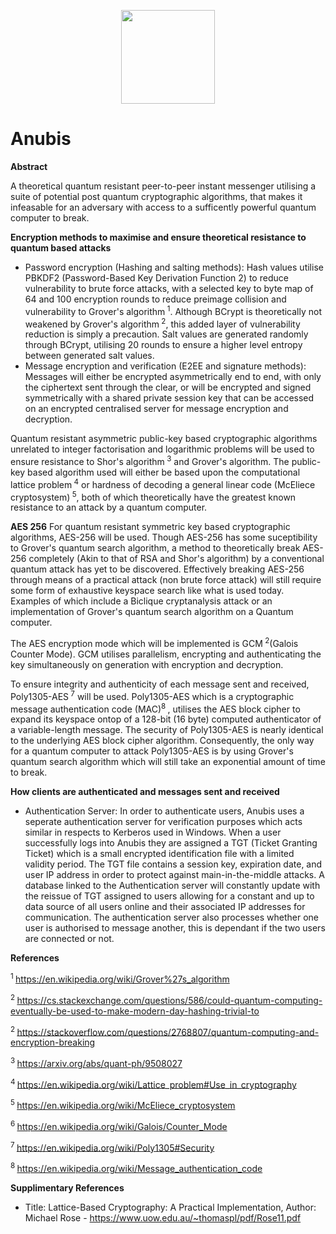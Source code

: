 <p align="center">
<img src="https://www.shareicon.net/data/256x256/2016/03/20/737028_shapes_512x512.png" width="150" height="150"></img>
</p>

# Anubis 

**Abstract**

A theoretical quantum resistant peer-to-peer instant messenger utilising a suite of potential post quantum cryptographic algorithms, that makes it infeasable for an adversary with access to a sufficently powerful quantum computer to break.

**Encryption methods to maximise and ensure theoretical resistance to quantum based attacks**

* Password encryption (Hashing and salting methods):
Hash values utilise PBKDF2 (Password-Based Key Derivation Function 2) to reduce vulnerability to brute force attacks, with a selected key to byte map of 64 and 100 encryption rounds to reduce preimage collision and vulnerability to Grover's algorithm<sup> 1</sup>. Although BCrypt is theoretically not weakened by Grover's algorithm<sup> 2</sup>, this added layer of vulnerability reduction is simply a precaution. Salt values are generated randomly through BCrypt, utilising 20 rounds to ensure a higher level entropy between generated salt values.
* Message encryption and verification (E2EE and signature methods):
Messages will either be encrypted asymmetrically end to end, with only the ciphertext sent through the clear, or will be encrypted and signed symmetrically with a shared private session key that can be accessed on an encrypted centralised server for message encryption and decryption.

Quantum resistant asymmetric public-key based cryptographic algorithms unrelated to integer factorisation and logarithmic problems will be used to ensure resistance to Shor's algorithm<sup> 3</sup> and Grover's algorithm. The public-key based algorithm used will either be based upon the computational lattice problem<sup> 4</sup> or hardness of decoding a general linear code (McEliece cryptosystem)<sup> 5</sup>, both of which theoretically have the greatest known resistance to an attack by a quantum computer.

**AES 256**
For quantum resistant symmetric key based cryptographic algorithms, AES-256 will be used. Though AES-256 has some suceptibility to Grover's quantum search algorithm, a method to theoretically break AES-256 completely (Akin to that of RSA and Shor's algorithm) by a conventional quantum attack has yet to be discovered. Effectively breaking AES-256 through means of a practical attack (non brute force attack) will still require some form of exhaustive keyspace search like what is used today. Examples of which include a Biclique cryptanalysis attack or an implementation of Grover's quantum search algorithm on a Quantum computer.

The AES encryption mode which will be implemented is GCM<sup> 2</sup>(Galois Counter Mode). GCM utilises parallelism, encrypting and authenticating the key simultaneously on generation with encryption and decryption.

To ensure integrity and authenticity of each message sent and received, Poly1305-AES<sup> 7</sup> will be used. Poly1305-AES which is a cryptographic message authentication code (MAC)<sup>8 </sup>, utilises the AES block cipher to expand its keyspace ontop of a 128-bit (16 byte) computed authenticator of a variable-length message. The security of Poly1305-AES is nearly identical to the underlying AES block cipher algorithm. Consequently, the only way for a quantum computer to attack Poly1305-AES is by using Grover's quantum search algorithm which will still take an exponential amount of time to break.

**How clients are authenticated and messages sent and received**

* Authentication Server:
In order to authenticate users, Anubis uses a seperate authentication server for verification purposes which acts similar in respects to Kerberos used in Windows. When a user successfully logs into Anubis they are assigned a TGT (Ticket Granting Ticket) which is a small encrypted identification file with a limited validity period. The TGT file contains a session key, expiration date, and user IP address in order to protect against main-in-the-middle attacks. A database linked to the Authentication server will constantly update with the reissue of TGT assigned to users allowing for a constant and up to data source of all users online and their associated IP addresses for communication. The authentication server also processes whether one user is authorised to message another, this is dependant if the two users are connected or not.

**References**

<sup>1 </sup>https://en.wikipedia.org/wiki/Grover%27s_algorithm

<sup>2 </sup>https://cs.stackexchange.com/questions/586/could-quantum-computing-eventually-be-used-to-make-modern-day-hashing-trivial-to

<sup>2 </sup>https://stackoverflow.com/questions/2768807/quantum-computing-and-encryption-breaking

<sup>3 </sup>https://arxiv.org/abs/quant-ph/9508027

<sup>4 </sup>https://en.wikipedia.org/wiki/Lattice_problem#Use_in_cryptography

<sup>5 </sup>https://en.wikipedia.org/wiki/McEliece_cryptosystem

<sup>6 </sup>https://en.wikipedia.org/wiki/Galois/Counter_Mode

<sup>7 </sup>https://en.wikipedia.org/wiki/Poly1305#Security

<sup>8 </sup>https://en.wikipedia.org/wiki/Message_authentication_code

**Supplimentary References**

* Title: Lattice-Based Cryptography: A Practical Implementation, Author: Michael Rose - https://www.uow.edu.au/~thomaspl/pdf/Rose11.pdf

